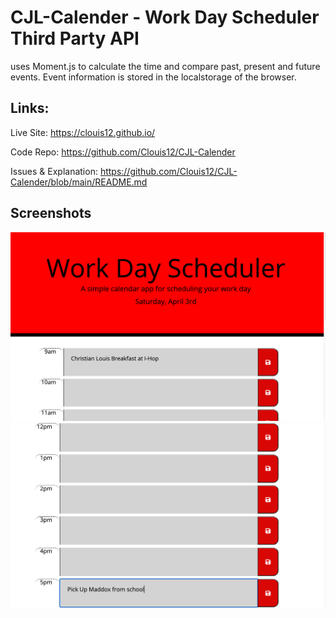 # CJL-Calender - Work Day Scheduler Third Party API

uses Moment.js to calculate the time and compare past, present and future events. Event information is stored in the localstorage of the browser. 




## Links:

Live Site: 
     https://clouis12.github.io/
   
Code Repo: 
     https://github.com/Clouis12/CJL-Calender
  
Issues & Explanation:
     https://github.com/Clouis12/CJL-Calender/blob/main/README.md


## Screenshots
![image-1](screenshots/1.png)
![image-2](screenshots/2.png)
